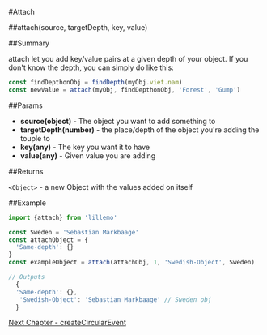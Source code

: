 #Attach

##attach(source, targetDepth, key, value)

##Summary

attach let you add key/value pairs at a given depth of your object. If you don't know the depth, you can simply do like this:
```js
const findDepthonObj = findDepth(myObj.viet.nam)
const newValue = attach(myObj, findDepthonObj, 'Forest', 'Gump')
```

##Params

* **source(object)** - The object you want to add something to
* **targetDepth(number)** - the place/depth of the object you're adding the touple to
* **key(any)** - The key you want it to have
* **value(any)** - Given value you are adding

##Returns

`<Object>` - a new Object with the values added on itself

##Example

```js
import {attach} from 'lillemo'

const Sweden = 'Sebastian Markbaage'
const attachObject = {
  'Same-depth': {}
}
const exampleObject = attach(attachObj, 1, 'Swedish-Object', Sweden)

// Outputs
  {
  'Same-depth': {},
   'Swedish-Object': 'Sebastian Markbaage' // Sweden obj
  }
```
[Next Chapter - createCircularEvent](https://github.com/ev1stensberg/lillemo/blob/master/documentation/API/createCircularEvent.md)
